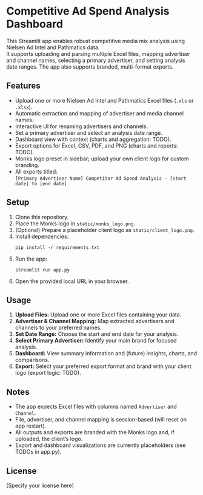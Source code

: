# Competitive Ad Spend Analysis Dashboard

This Streamlit app enables robust competitive media mix analysis using Nielsen Ad Intel and Pathmatics data.  
It supports uploading and parsing multiple Excel files, mapping advertiser and channel names, selecting a primary advertiser, and setting analysis date ranges. The app also supports branded, multi-format exports.

## Features

- Upload one or more Nielsen Ad Intel and Pathmatics Excel files (`.xls` or `.xlsx`).
- Automatic extraction and mapping of advertiser and media channel names.
- Interactive UI for renaming advertisers and channels.
- Set a primary advertiser and select an analysis date range.
- Dashboard view with context (charts and aggregation: TODO).
- Export options for Excel, CSV, PDF, and PNG (charts and reports: TODO).
- Monks logo preset in sidebar; upload your own client logo for custom branding.
- All exports titled:  
  `[Primary Advertiser Name] Competitor Ad Spend Analysis - [start date] to [end date]`

## Setup

1. Clone this repository.
2. Place the Monks logo in `static/monks_logo.png`.
3. (Optional) Prepare a placeholder client logo as `static/client_logo.png`.
4. Install dependencies:
    ```
    pip install -r requirements.txt
    ```
5. Run the app:
    ```
    streamlit run app.py
    ```
6. Open the provided local URL in your browser.

## Usage

1. **Upload Files:** Upload one or more Excel files containing your data.
2. **Advertiser & Channel Mapping:** Map extracted advertisers and channels to your preferred names.
3. **Set Date Range:** Choose the start and end date for your analysis.
4. **Select Primary Advertiser:** Identify your main brand for focused analysis.
5. **Dashboard:** View summary information and (future) insights, charts, and comparisons.
6. **Export:** Select your preferred export format and brand with your client logo (export logic: TODO).

## Notes

- The app expects Excel files with columns named `Advertiser` and `Channel`.
- File, advertiser, and channel mapping is session-based (will reset on app restart).
- All outputs and exports are branded with the Monks logo and, if uploaded, the client’s logo.
- Export and dashboard visualizations are currently placeholders (see TODOs in app.py).

## License

[Specify your license here]
